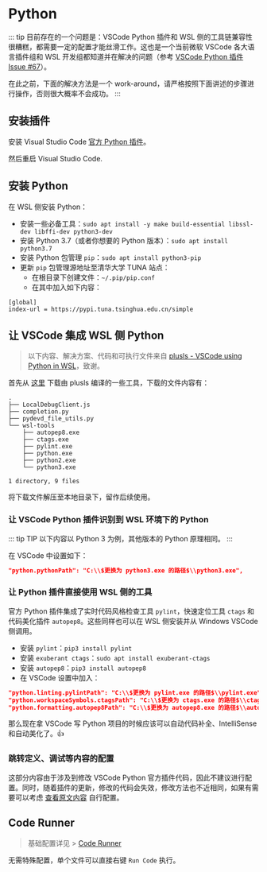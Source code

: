 # Python <a href="https://github.com/spencerwooo"><Badge text="@SpencerWoo"/></a>

::: tip
目前存在的一个问题是：VSCode Python 插件和 WSL 侧的工具链兼容性很糟糕，都需要一定的配置才能丝滑工作。这也是一个当前微软 VSCode 各大语言插件组和 WSL 开发组都知道并在解决的问题（参考 [VSCode Python 插件 Issue #67](https://github.com/Microsoft/vscode-python/issues/67)）。

在此之前，下面的解决方法是一个 work-around，请严格按照下面讲述的步骤进行操作，否则很大概率不会成功。
:::

## 安装插件

安装 Visual Studio Code [官方 Python 插件](https://marketplace.visualstudio.com/items?itemName=ms-python.python)。

然后重启 Visual Studio Code.

## 安装 Python

在 WSL 侧安装 Python：

- 安装一些必备工具：`sudo apt install -y make build-essential libssl-dev libffi-dev python3-dev`
- 安装 Python 3.7（或者你想要的 Python 版本）：`sudo apt install python3.7`
- 安装 Python 包管理 `pip`：`sudo apt install python3-pip`
- 更新 `pip` 包管理源地址至清华大学 TUNA 站点：
  - 在根目录下创建文件：`~/.pip/pip.conf`
  - 在其中加入如下内容：

```
[global]
index-url = https://pypi.tuna.tsinghua.edu.cn/simple
```

## 让 VSCode 集成 WSL 侧 Python

> 以下内容、解决方案、代码和可执行文件来自 [plusls - VSCode using Python in WSL](http://blog.plusls.cn/windows/vscode-using-python-in-wsl/)，致谢。

首先从 [这里](http://blog.plusls.cn/windows/vscode-using-python-in-wsl/wsl.zip) 下载由 plusls 编译的一些工具，下载的文件内容有：

```
.
├── LocalDebugClient.js
├── completion.py
├── pydevd_file_utils.py
└── wsl-tools
    ├── autopep8.exe
    ├── ctags.exe
    ├── pylint.exe
    ├── python.exe
    ├── python2.exe
    └── python3.exe

1 directory, 9 files

```

将下载文件解压至本地目录下，留作后续使用。

### 让 VSCode Python 插件识别到 WSL 环境下的 Python

::: tip TIP
以下内容以 Python 3 为例，其他版本的 Python 原理相同。
:::

在 VSCode 中设置如下：

```json
"python.pythonPath": "C:\\$更换为 python3.exe 的路径$\\python3.exe",
```

### 让 Python 插件直接使用 WSL 侧的工具

官方 Python 插件集成了实时代码风格检查工具 `pylint`，快速定位工具 `ctags` 和代码美化插件 `autopep8`。这些同样也可以在 WSL 侧安装并从 Windows VSCode 侧调用。

- 安装 `pylint`：`pip3 install pylint`
- 安装 `exuberant ctags`：`sudo apt install exuberant-ctags`
- 安装 `autopep8`：`pip3 install autopep8`
- 在 VSCode 设置中加入：

```json
"python.linting.pylintPath": "C:\\$更换为 pylint.exe 的路径$\\pylint.exe",
"python.workspaceSymbols.ctagsPath": "C:\\$更换为 ctags.exe 的路径$\\ctags.exe",
"python.formatting.autopep8Path": "C:\\$更换为 autopep8.exe 的路径$\\autopep8.exe"
```

那么现在拿 VSCode 写 Python 项目的时候应该可以自动代码补全、IntelliSense 和自动美化了。👍

### 跳转定义、调试等内容的配置

这部分内容由于涉及到修改 VSCode Python 官方插件代码，因此不建议进行配置。同时，随着插件的更新，修改的代码会失效，修改方法也不近相同，如果有需要可以考虑 [查看原文内容](http://blog.plusls.cn/windows/vscode-using-python-in-wsl/) 自行配置。

## Code Runner

> 基础配置详见 > [Code Runner](/3-VSCode/3-2-Code-Runner.html)

无需特殊配置，单个文件可以直接右键 `Run Code` 执行。